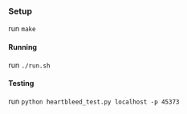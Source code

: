 ### Setup

run ``` make ```


#### Running

run ```./run.sh```

#### Testing

run ```python heartbleed_test.py localhost -p 45373```
